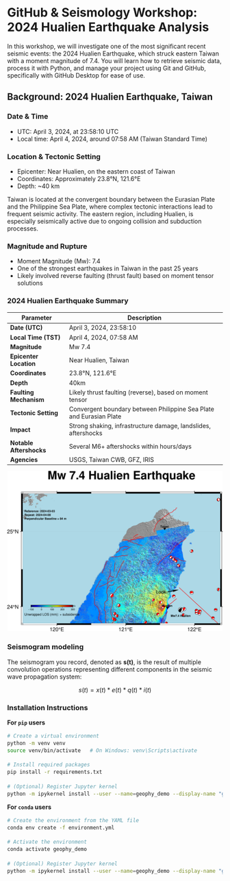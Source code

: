 # GitHub & Seismology Workshop: 2024 Hualien Earthquake Analysis
In this workshop, we will investigate one of the most significant recent seismic events: the 2024 Hualien Earthquake, which struck eastern Taiwan with a moment magnitude of 7.4. You will learn how to retrieve seismic data, process it with Python, and manage your project using Git and GitHub, specifically with GitHub Desktop for ease of use.

## Background: 2024 Hualien Earthquake, Taiwan
### Date & Time
- UTC: April 3, 2024, at 23:58:10 UTC
- Local time: April 4, 2024, around 07:58 AM (Taiwan Standard Time)

### Location & Tectonic Setting
- Epicenter: Near Hualien, on the eastern coast of Taiwan
- Coordinates: Approximately 23.8°N, 121.6°E
- Depth: ~40 km

Taiwan is located at the convergent boundary between the Eurasian Plate and the Philippine Sea Plate, where complex tectonic interactions lead to frequent seismic activity. The eastern region, including Hualien, is especially seismically active due to ongoing collision and subduction processes.

### Magnitude and Rupture
- Moment Magnitude (Mw): 7.4
- One of the strongest earthquakes in Taiwan in the past 25 years
- Likely involved reverse faulting (thrust fault) based on moment tensor solutions

### 2024 Hualien Earthquake Summary

| Parameter               | Description                                                      |
|------------------------|------------------------------------------------------------------|
| **Date (UTC)**         | April 3, 2024, 23:58:10                                          |
| **Local Time (TST)**   | April 4, 2024, 07:58 AM                                          |
| **Magnitude**          | Mw 7.4                                                           |
| **Epicenter Location** | Near Hualien, Taiwan                                             |
| **Coordinates**        | 23.8°N, 121.6°E                                                  |
| **Depth**              | 40km                                                             |
| **Faulting Mechanism** | Likely thrust faulting (reverse), based on moment tensor         |
| **Tectonic Setting**   | Convergent boundary between Philippine Sea Plate and Eurasian Plate |
| **Impact**             | Strong shaking, infrastructure damage, landslides, aftershocks   |
| **Notable Aftershocks**| Several M6+ aftershocks within hours/days                        |
| **Agencies**           | USGS, Taiwan CWB, GFZ, IRIS                                      |

![Taiwan](https://github.com/Benz-Poobua/Hualien-Earthquake-analysis/blob/cdd728d53e5d598b40661baaff6c81366399deca/unw-taiwan.png?raw=true)

### Seismogram modeling
The seismogram you record, denoted as **s(t)**, is the result of multiple convolution operations representing different components in the seismic wave propagation system:

$$
s(t) = x(t) * e(t) * q(t) * i(t)
$$

### Installation Instructions
**For `pip` users**
```bash
# Create a virtual environment
python -m venv venv
source venv/bin/activate   # On Windows: venv\Scripts\activate

# Install required packages
pip install -r requirements.txt

# (Optional) Register Jupyter kernel
python -m ipykernel install --user --name=geophy_demo --display-name "geophy_demo"
```
**For `conda` users**
```bash
# Create the environment from the YAML file
conda env create -f environment.yml

# Activate the environment
conda activate geophy_demo

# (Optional) Register Jupyter kernel
python -m ipykernel install --user --name=geophy_demo --display-name "geophy_demo"
```

